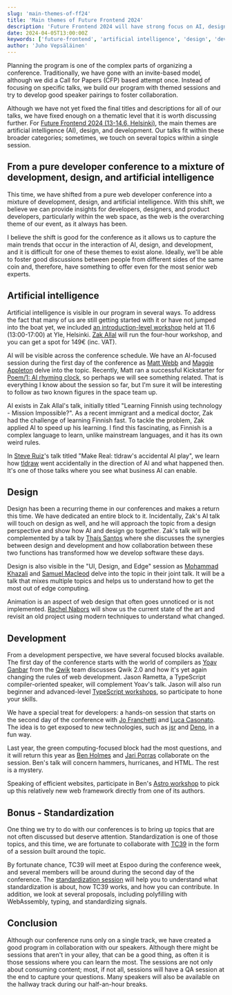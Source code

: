```yaml
---
slug: 'main-themes-of-ff24'
title: 'Main themes of Future Frontend 2024'
description: 'Future Frontend 2024 will have strong focus on AI, design, and development'
date: 2024-04-05T13:00:00Z
keywords: ['future-frontend', 'artificial intelligence', 'design', 'development']
author: 'Juho Vepsäläinen'
---
```


Planning the program is one of the complex parts of organizing a conference. Traditionally, we have gone with an invite-based model, although we did a Call for Papers (CFP) based attempt once. Instead of focusing on specific talks, we build our program with themed sessions and try to develop good speaker pairings to foster collaboration.

Although we have not yet fixed the final titles and descriptions for all of our talks, we have fixed enough on a thematic level that it is worth discussing further. For [Future Frontend 2024 (13-14.6, Helsinki)](/blog/ff24/), the main themes are artificial intelligence (AI), design, and development. Our talks fit within these broader categories; sometimes, we touch on several topics within a single session.

## From a pure developer conference to a mixture of development, design, and artificial intelligence

This time, we have shifted from a pure web developer conference into a mixture of development, design, and artificial intelligence. With this shift, we believe we can provide insights for developers, designers, and product developers, particularly within the web space, as the web is the overarching theme of our event, as it always has been.

I believe the shift is good for the conference as it allows us to capture the main trends that occur in the interaction of AI, design, and development, and it is difficult for one of these themes to exist alone. Ideally, we'll be able to foster good discussions between people from different sides of the same coin and, therefore, have something to offer even for the most senior web experts.

## Artificial intelligence

Artificial intelligence is visible in our program in several ways. To address the fact that many of us are still getting started with it or have not jumped into the boat yet, we included [an introduction-level workshop](/workshops#introduction-to-augmenting-your-applications-with-ai) held at 11.6 (13:00-17:00) at Yle, Helsinki. [Zak Allal](/speakers#zak-allal) will run the four-hour workshop, and you can get a spot for 149€ (inc. VAT).

AI will be visible across the conference schedule. We have an AI-focused session during the first day of the conference as [Matt Webb](/speakers#matt-webb) and [Maggie Appleton](/speakers#maggie-appleton) delve into the topic. Recently, Matt ran a successful Kickstarter for [Poem/1: AI rhyming clock](https://www.kickstarter.com/projects/genmon/poem-1-the-ai-poetry-clock), so perhaps we will see something related. That is everything I know about the session so far, but I'm sure it will be interesting to follow as two known figures in the space team up.

AI exists in Zak Allal's talk, initially titled "Learning Finnish using technology - Mission Impossible?". As a recent immigrant and a medical doctor, Zak had the challenge of learning Finnish fast. To tackle the problem, Zak applied AI to speed up his learning. I find this fascinating, as Finnish is a complex language to learn, unlike mainstream languages, and it has its own weird rules.

In [Steve Ruiz](/speakers#steve-ruiz)'s talk titled "Make Real: tldraw's accidental AI play", we learn how [tldraw](https://www.tldraw.com/) went accidentally in the direction of AI and what happened then. It's one of those talks where you see what business AI can enable.

## Design

Design has been a recurring theme in our conferences and makes a return this time. We have dedicated an entire block to it. Incidentally, Zak's AI talk will touch on design as well, and he will approach the topic from a design perspective and show how AI and design go together. Zak's talk will be complemented by a talk by [Thaís Santos](/speakers#tha-s-santos) where she discusses the synergies between design and development and how collaboration between these two functions has transformed how we develop software these days.

Design is also visible in the "UI, Design, and Edge" session as [Mohammad Khazali](/speakers#mohammad-khazali) and [Samuel Macleod](/speakers#samuel-macleod) delve into the topic in their joint talk. It will be a talk that mixes multiple topics and helps us to understand how to get the most out of edge computing.

Animation is an aspect of web design that often goes unnoticed or is not implemented. [Rachel Nabors](/speakers#rachel-nabors) will show us the current state of the art and revisit an old project using modern techniques to understand what changed.

## Development

From a development perspective, we have several focused blocks available. The first day of the conference starts with the world of compilers as [Yoav Ganbar](/speakers#yoav-ganbar) from the [Qwik](https://qwik.dev/) team discusses Qwik 2.0 and how it's yet again changing the rules of web development. Jason Rametta, a TypeScript compiler-oriented speaker, will complement Yoav's talk. Jason will also run beginner and advanced-level [TypeScript workshops](/workshops/), so participate to hone your skills.

We have a special treat for developers: a hands-on session that starts on the second day of the conference with [Jo Franchetti](/speakers#jo-franchetti) and [Luca Casonato](/speakers#luca-casonato). The idea is to get exposed to new technologies, such as [jsr](https://jsr.io/) and [Deno](https://deno.com/), in a fun way.

Last year, the green computing-focused block had the most questions, and it will return this year as [Ben Holmes](/speakers#ben-holmes) and [Jari Porras](/speakers#jari-porras) collaborate on the session. Ben's talk will concern hammers, hurricanes, and HTML. The rest is a mystery.

Speaking of efficient websites, participate in Ben's [Astro workshop](/workshops#fast-efficient-full-stack-with-astro) to pick up this relatively new web framework directly from one of its authors.

## Bonus - Standardization

One thing we try to do with our conferences is to bring up topics that are not often discussed but deserve attention. Standardization is one of those topics, and this time, we are fortunate to collaborate with [TC39](https://tc39.es/) in the form of a session built around the topic.

By fortunate chance, TC39 will meet at Espoo during the conference week, and several members will be around during the second day of the conference. The [standardization session](/schedule#standardization) will help you to understand what standardization is about, how TC39 works, and how you can contribute. In addition, we look at several proposals, including polyfilling with WebAssembly, typing, and standardizing signals.

## Conclusion

Although our conference runs only on a single track, we have created a good program in collaboration with our speakers. Although there might be sessions that aren't in your alley, that can be a good thing, as often it is those sessions where you can learn the most. The sessions are not only about consuming content; most, if not all, sessions will have a QA session at the end to capture your questions. Many speakers will also be available on the hallway track during our half-an-hour breaks.
